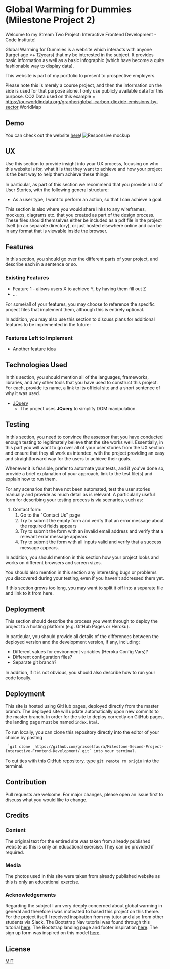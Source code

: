 # Global Warming for Dummies (Milestone Project 2)

Welcome to my Stream Two Project: Interactive Frontend Development - Code Institute!

Global Warming for Dummies is a website which interacts with anyone (target age <+ 12years) that my be interested in the subject. 
It provides basic information as well as a basic infographic (which have become a quite fashionable way to display data). 

This website is part of my portfolio to present to prospective employers.

Please note this is merely a course project, and then the information on the side is used for that purpose alone. I only use publicly available data for this purpose.
CO2 Data used on this example = https://ourworldindata.org/grapher/global-carbon-dioxide-emissions-by-sector
WorldMap 

## Demo

You can check out the website [here]( https://grisselfaura.github.io/Milestone-Second-Project-Interactive-Frontend-Development//)!
![Responsive mockup](https://raw.githubusercontent.com/grisselfaura/Milestone-Second-Project-Interactive-Frontend-Development/master/assets/images/read-mockups/Mock-up-responsive-test.PNG "Responsive mockup")

## UX
 
Use this section to provide insight into your UX process, focusing on who this website is for, what it is that they want to achieve and how your project is the best way to help them achieve these things.

In particular, as part of this section we recommend that you provide a list of User Stories, with the following general structure:
- As a user type, I want to perform an action, so that I can achieve a goal.

This section is also where you would share links to any wireframes, mockups, diagrams etc. that you created as part of the design process. These files should themselves either be included as a pdf file in the project itself (in an separate directory), or just hosted elsewhere online and can be in any format that is viewable inside the browser.

## Features

In this section, you should go over the different parts of your project, and describe each in a sentence or so.
 
### Existing Features
- Feature 1 - allows users X to achieve Y, by having them fill out Z
- ...

For some/all of your features, you may choose to reference the specific project files that implement them, although this is entirely optional.

In addition, you may also use this section to discuss plans for additional features to be implemented in the future:

### Features Left to Implement
- Another feature idea

## Technologies Used

In this section, you should mention all of the languages, frameworks, libraries, and any other tools that you have used to construct this project. For each, provide its name, a link to its official site and a short sentence of why it was used.

- [JQuery](https://jquery.com)
    - The project uses **JQuery** to simplify DOM manipulation.


## Testing

In this section, you need to convince the assessor that you have conducted enough testing to legitimately believe that the site works well. Essentially, in this part you will want to go over all of your user stories from the UX section and ensure that they all work as intended, with the project providing an easy and straightforward way for the users to achieve their goals.

Whenever it is feasible, prefer to automate your tests, and if you've done so, provide a brief explanation of your approach, link to the test file(s) and explain how to run them.

For any scenarios that have not been automated, test the user stories manually and provide as much detail as is relevant. A particularly useful form for describing your testing process is via scenarios, such as:

1. Contact form:
    1. Go to the "Contact Us" page
    2. Try to submit the empty form and verify that an error message about the required fields appears
    3. Try to submit the form with an invalid email address and verify that a relevant error message appears
    4. Try to submit the form with all inputs valid and verify that a success message appears.

In addition, you should mention in this section how your project looks and works on different browsers and screen sizes.

You should also mention in this section any interesting bugs or problems you discovered during your testing, even if you haven't addressed them yet.

If this section grows too long, you may want to split it off into a separate file and link to it from here.

## Deployment

This section should describe the process you went through to deploy the project to a hosting platform (e.g. GitHub Pages or Heroku).

In particular, you should provide all details of the differences between the deployed version and the development version, if any, including:
- Different values for environment variables (Heroku Config Vars)?
- Different configuration files?
- Separate git branch?

In addition, if it is not obvious, you should also describe how to run your code locally.

## Deployment

This site is hosted using GitHub pages, deployed directly from the master branch. 
The deployed site will update automatically upon new commits to the master branch.
In order for the site to deploy correctly on GitHub pages, the landing page must be named `index.html`.

To run locally, you can clone this repository directly into the editor of your choice by pasting
```
 `git clone  https://github.com/grisselfaura/Milestone-Second-Project-Interactive-Frontend-Development/.git` into your terminal. 
```
To cut ties with this GitHub repository, type `git remote rm origin` into the terminal.

## Contribution
Pull requests are welcome. For major changes, please open an issue first to discuss what you would like to change.

## Credits

### Content
The original text for the entired site was taken from already published website as this is only an educational exercise. They can be provided if required.

### Media
The photos used in this site were taken from already published website as this is only an educational exercise.

### Acknowledgements

Regarding the subject I am very deeply concerned about global warming in general and therefore i was motivated to based this project on this theme.
For the project itself I received inspiration from my tutor and also from other students via Slack. 
The Bootstrap Nav tutorial was found through this tutorial [here](https://startbootstrap.com/templates/scrolling-nav/).
The Bootstrap landing page and footer inspiration [here](https://startbootstrap.com/themes/landing-page/).
The sign up form was inspired on this model [here](https://www.climaterealityproject.org/joinreality?promo_name=Join%20Reality&promo_creative=navig%20ation&promo_position=homepage_top).


## License
[MIT](https://choosealicense.com/licenses/mit/)